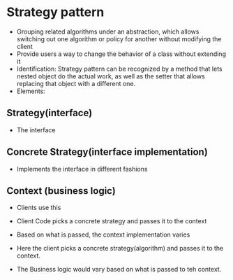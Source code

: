 # Strategy pattern

* Grouping related algorithms under an abstraction, which allows switching out one algorithm or policy for another without modifying the client
* Provide users a way to change the behavior of a class without extending it
* Identification: Strategy pattern can be recognized by a method that lets nested object do the actual work, as well as the setter that allows replacing that object with a different one.
* Elements:

## Strategy(interface)
* The interface

## Concrete Strategy(interface implementation)
* Implements the interface in different fashions

## Context (business logic)
* Clients use this
* Client Code picks a concrete strategy and passes it to the context
* Based on what is passed, the context implementation varies


* Here the client picks a concrete strategy(algorithm) and passes it to the context.
* The Business logic would vary based on what is passed to teh context. 


